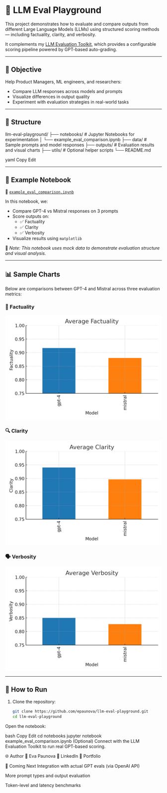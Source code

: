 # 🧪 LLM Eval Playground

This project demonstrates how to evaluate and compare outputs from different Large Language Models (LLMs) using structured scoring methods — including factuality, clarity, and verbosity.

It complements my [LLM Evaluation Toolkit](https://github.com/epaunova/LLM-Evaluation-Toolkit), which provides a configurable scoring pipeline powered by GPT-based auto-grading.

---

## 🎯 Objective

Help Product Managers, ML engineers, and researchers:

- Compare LLM responses across models and prompts
- Visualize differences in output quality
- Experiment with evaluation strategies in real-world tasks

---

## 📂 Structure

llm-eval-playground/
├── notebooks/ # Jupyter Notebooks for experimentation
│ └── example_eval_comparison.ipynb
├── data/ # Sample prompts and model responses
├── outputs/ # Evaluation results and visual charts
├── utils/ # Optional helper scripts
└── README.md

yaml
Copy
Edit

---

## 📓 Example Notebook

📍 [`example_eval_comparison.ipynb`](notebooks/example_eval_comparison.ipynb)

In this notebook, we:

- Compare GPT-4 vs Mistral responses on 3 prompts  
- Score outputs on:
  - ✅ Factuality  
  - ✅ Clarity  
  - ✅ Verbosity
- Visualize results using `matplotlib`

🧪 *Note: This notebook uses mock data to demonstrate evaluation structure and visual analysis.*

---

## 📊 Sample Charts

Below are comparisons between GPT-4 and Mistral across three evaluation metrics:

### 🧠 Factuality
![Factuality](https://github.com/epaunova/llm-eval-playground/raw/main/llm-eval-playground/outputs/factuality_comparison.png)

### 🔍 Clarity
![Clarity](https://github.com/epaunova/llm-eval-playground/raw/main/llm-eval-playground/outputs/clarity_comparison.png)

### 🗣️ Verbosity
![Verbosity](https://github.com/epaunova/llm-eval-playground/raw/main/llm-eval-playground/outputs/verbosity_comparison.png)


---

## 🔧 How to Run

1. Clone the repository:
   ```bash
   git clone https://github.com/epaunova/llm-eval-playground.git
   cd llm-eval-playground
Open the notebook:

bash
Copy
Edit
cd notebooks
jupyter notebook example_eval_comparison.ipynb
(Optional) Connect with the LLM Evaluation Toolkit to run real GPT-based scoring.

🌐 Author
👤 Eva Paunova
🔗 LinkedIn
📂 Portfolio

🚀 Coming Next
Integration with actual GPT evals (via OpenAI API)

More prompt types and output evaluation

Token-level and latency benchmarks
